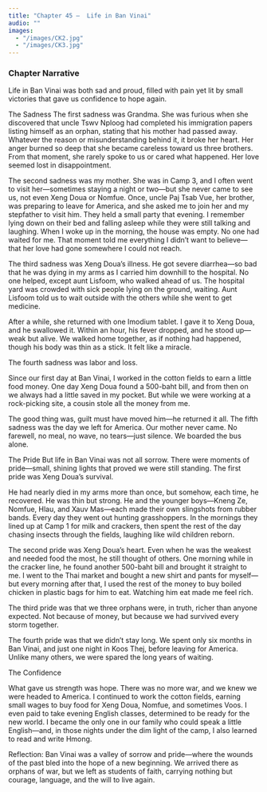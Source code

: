 ```yaml
---
title: "Chapter 45 —  Life in Ban Vinai"
audio: ""
images:
  - "/images/CK2.jpg"
  - "/images/CK3.jpg"
---
```


### Chapter Narrative

Life in Ban Vinai was both sad and proud, filled with pain yet lit by small victories that gave us confidence to hope again.

The Sadness
The first sadness was Grandma.
She was furious when she discovered that uncle Tswv Nploog had completed his immigration papers listing himself as an orphan, stating that his mother had passed away. Whatever the reason or misunderstanding behind it, it broke her heart. Her anger burned so deep that she became careless toward us three brothers. From that moment, she rarely spoke to us or cared what happened. Her love seemed lost in disappointment.

The second sadness was my mother. She was in Camp 3, and I often went to visit her—sometimes staying a night or two—but she never came to see us, not even Xeng Doua or Nomfue.
Once, uncle Paj Tsab Vue, her brother, was preparing to leave for America, and she asked me to join her and my stepfather to visit him. They held a small party that evening. I remember lying down on their bed and falling asleep while they were still talking and laughing.  When I woke up in the morning, the house was empty. No one had waited for me. That moment told me everything I didn’t want to believe—that her love had gone somewhere I could not reach.

The third sadness was Xeng Doua’s illness.
He got severe diarrhea—so bad that he was dying in my arms as I carried him downhill to the hospital. No one helped, except aunt Lisfoom, who walked ahead of us. The hospital yard was crowded with sick people lying on the ground, waiting. Aunt Lisfoom told us to wait outside with the others while she went to get medicine.

After a while, she returned with one Imodium tablet. I gave it to Xeng Doua, and he swallowed it. Within an hour, his fever dropped, and he stood up—weak but alive. We walked home together, as if nothing had happened, though his body was thin as a stick. It felt like a miracle.

The fourth sadness was labor and loss.

Since our first day at Ban Vinai, I worked in the cotton fields to earn a little food money. One day Xeng Doua found a 500-baht bill, and from then on we always had a little saved in my pocket. But while we were working at a rock-picking site, a cousin stole all the money from me.

The good thing was, guilt must have moved him—he returned it all.
The fifth sadness was the day we left for America.
Our mother never came. No farewell, no meal, no wave, no tears—just silence. We boarded the bus alone.

The Pride
But life in Ban Vinai was not all sorrow.
There were moments of pride—small, shining lights that proved we were still standing.
The first pride was Xeng Doua’s survival.

He had nearly died in my arms more than once, but somehow, each time, he recovered.
He was thin but strong. He and the younger boys—Kneng Ze, Nomfue, Hlau, and Xauv Mas—each made their own slingshots from rubber bands. Every day they went out hunting grasshoppers. In the mornings they lined up at Camp 1 for milk and crackers, then spent the rest of the day chasing insects through the fields, laughing like wild children reborn.

The second pride was Xeng Doua’s heart.
Even when he was the weakest and needed food the most, he still thought of others. One morning while in the cracker line, he found another 500-baht bill and brought it straight to me. I went to the Thai market and bought a new shirt and pants for myself—but every morning after that, I used the rest of the money to buy boiled chicken in plastic bags for him to eat. Watching him eat made me feel rich.

The third pride was that we three orphans were, in truth, richer than anyone expected.
Not because of money, but because we had survived every storm together.

The fourth pride was that we didn’t stay long.
We spent only six months in Ban Vinai, and just one night in Koos Thej, before leaving for America. Unlike many others, we were spared the long years of waiting.

The Confidence

What gave us strength was hope.
There was no more war, and we knew we were headed to America. I continued to work the cotton fields, earning small wages to buy food for Xeng Doua, Nomfue, and sometimes Voos. I even paid to take evening English classes, determined to be ready for the new world.
I became the only one in our family who could speak a little English—and, in those nights under the dim light of the camp, I also learned to read and write Hmong.

Reflection:
Ban Vinai was a valley of sorrow and pride—where the wounds of the past bled into the hope of a new beginning. We arrived there as orphans of war, but we left as students of faith, carrying nothing but courage, language, and the will to live again.